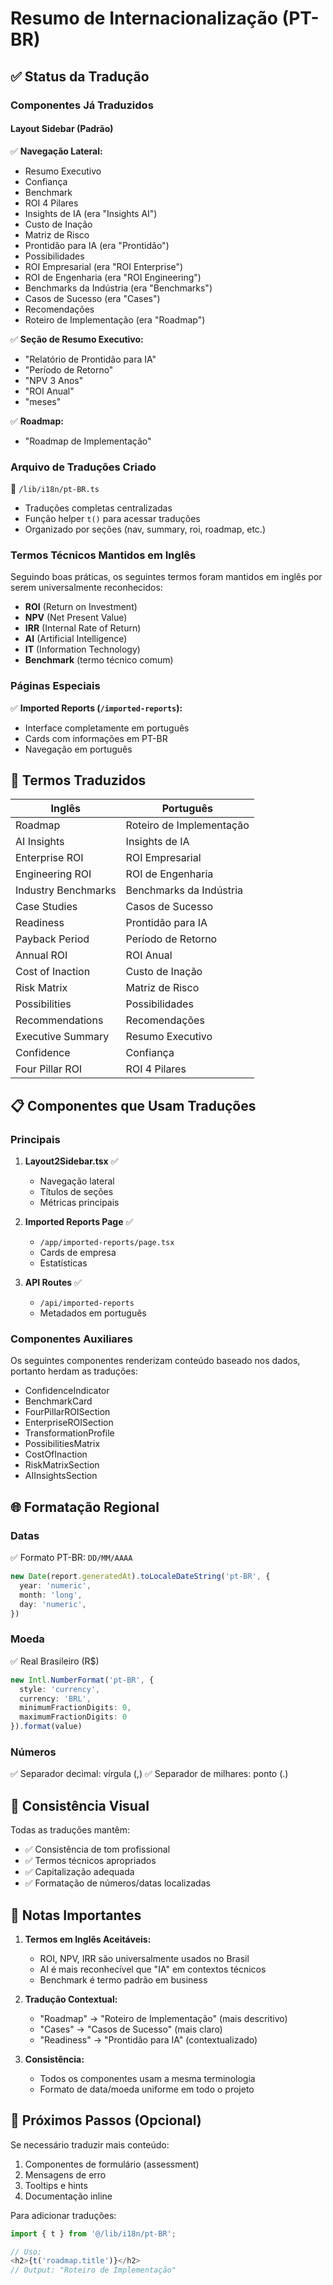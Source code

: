 # Resumo de Internacionalização (PT-BR)

## ✅ Status da Tradução

### Componentes Já Traduzidos

#### Layout Sidebar (Padrão)
✅ **Navegação Lateral:**
- Resumo Executivo
- Confiança
- Benchmark
- ROI 4 Pilares
- Insights de IA (era "Insights AI")
- Custo de Inação
- Matriz de Risco
- Prontidão para IA (era "Prontidão")
- Possibilidades
- ROI Empresarial (era "ROI Enterprise")
- ROI de Engenharia (era "ROI Engineering")
- Benchmarks da Indústria (era "Benchmarks")
- Casos de Sucesso (era "Cases")
- Recomendações
- Roteiro de Implementação (era "Roadmap")

✅ **Seção de Resumo Executivo:**
- "Relatório de Prontidão para IA"
- "Período de Retorno"
- "NPV 3 Anos"
- "ROI Anual"
- "meses"

✅ **Roadmap:**
- "Roadmap de Implementação"

### Arquivo de Traduções Criado

📄 `/lib/i18n/pt-BR.ts`
- Traduções completas centralizadas
- Função helper `t()` para acessar traduções
- Organizado por seções (nav, summary, roi, roadmap, etc.)

### Termos Técnicos Mantidos em Inglês

Seguindo boas práticas, os seguintes termos foram mantidos em inglês por serem universalmente reconhecidos:

- **ROI** (Return on Investment)
- **NPV** (Net Present Value)
- **IRR** (Internal Rate of Return)
- **AI** (Artificial Intelligence)
- **IT** (Information Technology)
- **Benchmark** (termo técnico comum)

### Páginas Especiais

✅ **Imported Reports (`/imported-reports`):**
- Interface completamente em português
- Cards com informações em PT-BR
- Navegação em português

## 🎯 Termos Traduzidos

| Inglês | Português |
|--------|-----------|
| Roadmap | Roteiro de Implementação |
| AI Insights | Insights de IA |
| Enterprise ROI | ROI Empresarial |
| Engineering ROI | ROI de Engenharia |
| Industry Benchmarks | Benchmarks da Indústria |
| Case Studies | Casos de Sucesso |
| Readiness | Prontidão para IA |
| Payback Period | Período de Retorno |
| Annual ROI | ROI Anual |
| Cost of Inaction | Custo de Inação |
| Risk Matrix | Matriz de Risco |
| Possibilities | Possibilidades |
| Recommendations | Recomendações |
| Executive Summary | Resumo Executivo |
| Confidence | Confiança |
| Four Pillar ROI | ROI 4 Pilares |

## 📋 Componentes que Usam Traduções

### Principais

1. **Layout2Sidebar.tsx** ✅
   - Navegação lateral
   - Títulos de seções
   - Métricas principais

2. **Imported Reports Page** ✅
   - `/app/imported-reports/page.tsx`
   - Cards de empresa
   - Estatísticas

3. **API Routes** ✅
   - `/api/imported-reports`
   - Metadados em português

### Componentes Auxiliares

Os seguintes componentes renderizam conteúdo baseado nos dados, portanto herdam as traduções:

- ConfidenceIndicator
- BenchmarkCard
- FourPillarROISection
- EnterpriseROISection
- TransformationProfile
- PossibilitiesMatrix
- CostOfInaction
- RiskMatrixSection
- AIInsightsSection

## 🌐 Formatação Regional

### Datas
✅ Formato PT-BR: `DD/MM/AAAA`
```typescript
new Date(report.generatedAt).toLocaleDateString('pt-BR', {
  year: 'numeric',
  month: 'long',
  day: 'numeric',
})
```

### Moeda
✅ Real Brasileiro (R$)
```typescript
new Intl.NumberFormat('pt-BR', {
  style: 'currency',
  currency: 'BRL',
  minimumFractionDigits: 0,
  maximumFractionDigits: 0
}).format(value)
```

### Números
✅ Separador decimal: vírgula (,)
✅ Separador de milhares: ponto (.)

## 🎨 Consistência Visual

Todas as traduções mantêm:
- ✅ Consistência de tom profissional
- ✅ Termos técnicos apropriados
- ✅ Capitalização adequada
- ✅ Formatação de números/datas localizadas

## 📝 Notas Importantes

1. **Termos em Inglês Aceitáveis:**
   - ROI, NPV, IRR são universalmente usados no Brasil
   - AI é mais reconhecível que "IA" em contextos técnicos
   - Benchmark é termo padrão em business

2. **Tradução Contextual:**
   - "Roadmap" → "Roteiro de Implementação" (mais descritivo)
   - "Cases" → "Casos de Sucesso" (mais claro)
   - "Readiness" → "Prontidão para IA" (contextualizado)

3. **Consistência:**
   - Todos os componentes usam a mesma terminologia
   - Formato de data/moeda uniforme em todo o projeto

## 🚀 Próximos Passos (Opcional)

Se necessário traduzir mais conteúdo:

1. Componentes de formulário (assessment)
2. Mensagens de erro
3. Tooltips e hints
4. Documentação inline

Para adicionar traduções:
```typescript
import { t } from '@/lib/i18n/pt-BR';

// Uso:
<h2>{t('roadmap.title')}</h2>
// Output: "Roteiro de Implementação"
```
